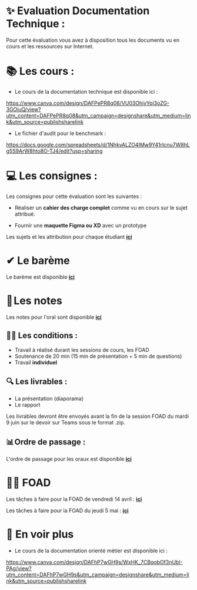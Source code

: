 # ✨ Evaluation Documentation Technique : 

Pour cette évaluation vous avez à disposition tous les documents vu en cours et les ressources sur Internet.

# 📚 Les cours : 

- Le cours de la documentation technique est disponible ici : 

https://www.canva.com/design/DAFPePR8q08/VU03OhiyYqi3oZG-3GOiuQ/view?utm_content=DAFPePR8q08&utm_campaign=designshare&utm_medium=link&utm_source=publishsharelink


- Le fichier d'audit pour le benchmark : 

https://docs.google.com/spreadsheets/d/1NhkvALZO4IMw9Y41rIcnu7W8hLg5S9ArW8hto8O-TJ4/edit?usp=sharing


# 💻 Les consignes : 

Les consignes pour cette évaluation sont les suivantes :

- Réaliser un **cahier des charge complet** comme vu en cours sur le sujet attribué.

- Fournir une **maquette Figma ou XD** avec un prototype 

Les sujets et les attribution pour chaque étudiant **[ici](./sujets/attribution-sujets.md)**

# ✔ Le barème 

Le barème est disponible **[ici](bareme.md)**

# 💬 Les notes 

Les notes pour l'oral sont disponible **[ici](notes-oral.md)**

## 👨‍🎓 Les conditions : 

- Travail à réalisé durant les sessions de cours, les FOAD
- Soutenance de 20 min (15 min de présentation + 5 min de questions)
- Travail **individuel**

## 🔍 Les livrables : 

- La présentation (diaporama)
- Le rapport 

Les livrables devront être envoyés avant la fin de la session FOAD du mardi 9 juin sur le devoir sur Teams sous le format .zip.

## 📊 Ordre de passage : 

L'ordre de passage pour les oraux est disponible **[ici](./ordre.md)**

# 👩‍💻 FOAD

Les tâches à faire pour la FOAD de vendredi 14 avril : **[ici](./FOAD/vendredi-14-avril.md)**

Les tâches à faire pour la FOAD du jeudi 5 mai : **[ici](./FOAD/jeudi-5-mai.md)**

# 💫 En voir plus 

- Le cours de la documentation orienté métier est disponible ici : 

https://www.canva.com/design/DAFhP7wGH9s/WxHK_7CBqobOf3nUbI-PAg/view?utm_content=DAFhP7wGH9s&utm_campaign=designshare&utm_medium=link&utm_source=publishsharelink
